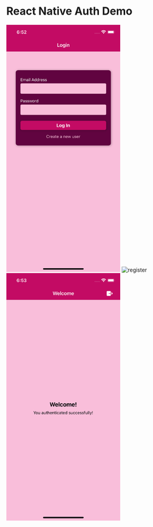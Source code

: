# React Native Auth Demo

<img src="https://raw.githubusercontent.com/wghglory/rn-auth-demo/master/screenshots/login.png" alt="login" style="width:300px">

<img src="https://raw.githubusercontent.com/wghglory/rn-auth-demo/master/screenshots/register.png" alt="register" style="width:300px">

<img src="https://raw.githubusercontent.com/wghglory/rn-auth-demo/master/screenshots/welcome.png" alt="welcome" style="width:300px">
